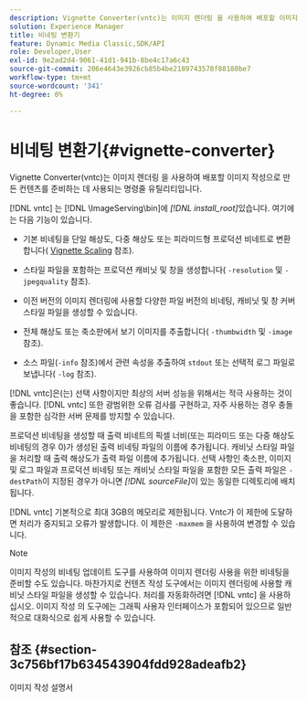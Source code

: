 ```yaml
---
description: Vignette Converter(vntc)는 이미지 렌더링 을 사용하여 배포할 이미지 작성으로 만든 컨텐츠를 준비하는 데 사용되는 명령줄 유틸리티입니다.
solution: Experience Manager
title: 비네팅 변환기
feature: Dynamic Media Classic,SDK/API
role: Developer,User
exl-id: 9e2ad2d4-9061-41d1-941b-8be4c17a6c43
source-git-commit: 206e4643e3926cb85b4be2189743578f88180be7
workflow-type: tm+mt
source-wordcount: '341'
ht-degree: 0%

---
```


# 비네팅 변환기{#vignette-converter}

Vignette Converter(vntc)는 이미지 렌더링 을 사용하여 배포할 이미지 작성으로 만든 컨텐츠를 준비하는 데 사용되는 명령줄 유틸리티입니다.

[!DNL vntc] 는 [!DNL \ImageServing\bin]에  *[!DNL install_root]*&#x200B;있습니다. 여기에는 다음 기능이 있습니다.

* 기본 비네팅을 단일 해상도, 다중 해상도 또는 피라미드형 프로덕션 비네트로 변환합니다( [Vignette Scaling](../../../../ir-api/vntc/utilities/c-ir-vignette-converter-vntc/c-ir-vignette-scaling.md#concept-e373a29c2f954df98d704c7723804585) 참조).
* 스타일 파일을 포함하는 프로덕션 캐비닛 및 창을 생성합니다( `-resolution` 및 `-jpegquality` 참조).

* 이전 버전의 이미지 렌더링에 사용할 다양한 파일 버전의 비네팅, 캐비닛 및 창 커버 스타일 파일을 생성할 수 있습니다.
* 전체 해상도 또는 축소판에서 보기 이미지를 추출합니다( `-thumbwidth` 및 `-image` 참조).
* 소스 파일(`-info` 참조)에서 관련 속성을 추출하여 `stdout` 또는 선택적 로그 파일로 보냅니다( `-log` 참조).

[!DNL vntc]은(는) 선택 사항이지만 최상의 서버 성능을 위해서는 적극 사용하는 것이 좋습니다. [!DNL vntc] 또한 광범위한 오류 검사를 구현하고, 자주 사용하는 경우 충돌을 포함한 심각한 서버 문제를 방지할 수 있습니다.

프로덕션 비네팅을 생성할 때 출력 비네트의 픽셀 너비(또는 피라미드 또는 다중 해상도 비네팅의 경우 0)가 생성된 출력 비네팅 파일의 이름에 추가됩니다. 캐비닛 스타일 파일을 처리할 때 출력 해상도가 출력 파일 이름에 추가됩니다. 선택 사항인 축소판, 이미지 및 로그 파일과 프로덕션 비네팅 또는 캐비닛 스타일 파일을 포함한 모든 출력 파일은 `-destPath`이 지정된 경우가 아니면 *[!DNL sourceFile]*&#x200B;이 있는 동일한 디렉토리에 배치됩니다.

[!DNL vntc] 기본적으로 최대 3GB의 메모리로 제한됩니다. Vntc가 이 제한에 도달하면 처리가 중지되고 오류가 발생합니다. 이 제한은 `-maxmem` 을 사용하여 변경할 수 있습니다.

>[!NOTE]
>
>이미지 작성의 비네팅 업데이트 도구를 사용하여 이미지 렌더링 사용을 위한 비네팅을 준비할 수도 있습니다. 마찬가지로 컨텐츠 작성 도구에서는 이미지 렌더링에 사용할 캐비닛 스타일 파일을 생성할 수 있습니다. 처리를 자동화하려면 [!DNL vntc] 을 사용하십시오. 이미지 작성 의 도구에는 그래픽 사용자 인터페이스가 포함되어 있으므로 일반적으로 대화식으로 쉽게 사용할 수 있습니다.

## 참조 {#section-3c756bf17b634543904fdd928adeafb2}

이미지 작성 설명서
